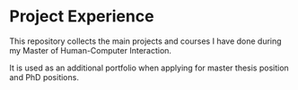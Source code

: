 # Project Experience
This repository collects the main projects and courses I have done during my Master of Human-Computer Interaction.

It is used as an additional portfolio when applying for master thesis position and PhD positions.
